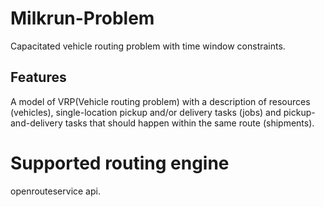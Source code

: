 # Milkrun-Problem
Capacitated vehicle routing problem with time window constraints.

## Features

A model of VRP(Vehicle routing problem) with a description of resources (vehicles), single-location pickup and/or delivery tasks (jobs) and pickup-and-delivery tasks that should happen within the same route (shipments).

# Supported routing engine
openrouteservice api.
